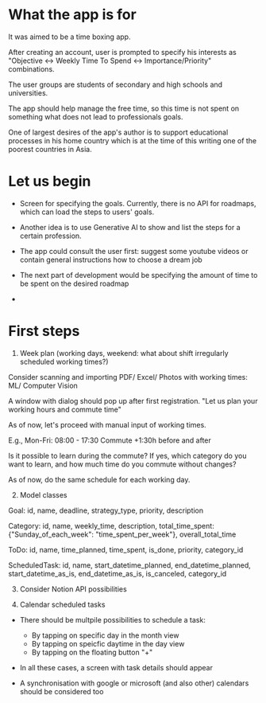 What the app is for
===============================

It was aimed to be a time boxing app.

After creating an account, user is prompted to specify his interests as "Objective <-> Weekly Time To Spend <-> Importance/Priority" combinations.

The user groups are students of secondary and high schools and universities.

The app should help manage the free time, so this time is not spent on something what does not lead to professionals goals.

One of largest desires of the app's author is to support educational processes in his home country which is at the time of this writing one of the poorest countries in Asia.



Let us begin
===============================

- Screen for specifying the goals. Currently, there is no API for roadmaps, which can load the steps to users' goals.
- Another idea is to use Generative AI to show and list the steps for a certain profession.
- The app could consult the user first: suggest some youtube videos or contain general instructions how to choose a dream job


- The next part of development would be specifying the amount of time to be spent on the desired roadmap
- 


First steps
===============================

1. Week plan (working days, weekend: what about shift irregularly scheduled working times?)

Consider scanning and importing PDF/ Excel/ Photos with working times: ML/ Computer Vision

A window with dialog should pop up after first registration. 
"Let us plan your working hours and commute time"

As of now, let's proceed with manual input of working times.

E.g., Mon-Fri: 08:00 - 17:30
Commute +1:30h before and after  

Is it possible to learn during the commute?
If yes, which category do you want to learn, and how much time do you commute without changes?

As of now, do the same schedule for each working day.

2. Model classes

Goal: id, name, deadline, strategy_type, priority, description

Category: id, name, weekly_time, description, total_time_spent: {"Sunday_of_each_week": "time_spent_per_week"}, overall_total_time

ToDo: id, name, time_planned, time_spent, is_done, priority, category_id

ScheduledTask: id, name, start_datetime_planned, end_datetime_planned, start_datetime_as_is, end_datetime_as_is, is_canceled, category_id

3. Consider Notion API possibilities

4. Calendar scheduled tasks

- There should be multpile possibilities to schedule a task:
    - By tapping on specific day in the month view
    - By tapping on speicfic daytime in the day view
    - By tapping on the floating button "+"

- In all these cases, a screen with task details should appear

- A synchronisation with google or microsoft (and also other) calendars should be considered too



